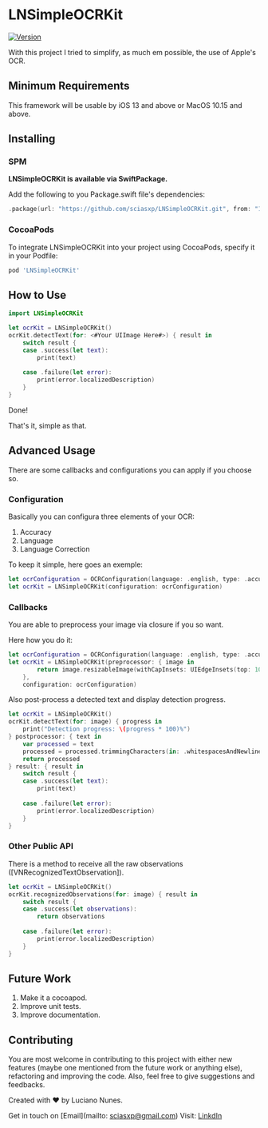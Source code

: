 # LNSimpleOCRKit

[![Version](https://img.shields.io/github/v/release/sciasxp/LNSimpleOCRKit?include_prereleases)](https://github.com/sciasxp/LNSimpleOCRKit/releases/tag/v1.1.0)


With this project I tried to simplify, as much em possible, the use of Apple's OCR.

## Minimum Requirements

This framework will be usable by iOS 13 and above or MacOS 10.15 and above.

## Installing

### SPM

**LNSimpleOCRKit is available via SwiftPackage.**

Add the following to you Package.swift file's dependencies:

```swift
.package(url: "https://github.com/sciasxp/LNSimpleOCRKit.git", from: "1.1.0"),
```

### CocoaPods

To integrate LNSimpleOCRKit into your project using CocoaPods, specify it in your Podfile:

```Ruby
pod 'LNSimpleOCRKit'
```

## How to Use

```swift
import LNSimpleOCRKit
```

```swift
let ocrKit = LNSimpleOCRKit()
ocrKit.detectText(for: <#Your UIImage Here#>) { result in
    switch result {
    case .success(let text):
        print(text)
        
    case .failure(let error):
        print(error.localizedDescription)
    }
}
```

Done!

That's it, simple as that.

## Advanced Usage

There are some callbacks and configurations you can apply if you choose so.

### Configuration

Basically you can configura three elements of your OCR:
1. Accuracy
2. Language
3. Language Correction

To keep it simple, here goes an exemple:
```swift
let ocrConfiguration = OCRConfiguration(language: .english, type: .accurate, languageCorrection: true)
let ocrKit = LNSimpleOCRKit(configuration: ocrConfiguration)
```

### Callbacks

You are able to preprocess your image via closure if you so want.

Here how you do it:
```swift
let ocrConfiguration = OCRConfiguration(language: .english, type: .accurate, languageCorrection: true)
let ocrKit = LNSimpleOCRKit(preprocessor: { image in
        return image.resizableImage(withCapInsets: UIEdgeInsets(top: 10, left: 10, bottom: 10, right: 10))
    }, 
    configuration: ocrConfiguration)
```

Also post-process a detected text and display detection progress.

```Swift
let ocrKit = LNSimpleOCRKit()
ocrKit.detectText(for: image) { progress in
    print("Detection progress: \(progress * 100)%")
} postprocessor: { text in
    var processed = text
    processed = processed.trimmingCharacters(in: .whitespacesAndNewlines)
    return processed
} result: { result in
    switch result {
    case .success(let text):
        print(text)
        
    case .failure(let error):
        print(error.localizedDescription)
    }
}
```

### Other Public API

There is a method to receive all the raw observations ([VNRecognizedTextObservation]).

```Swift
let ocrKit = LNSimpleOCRKit()
ocrKit.recognizedObservations(for: image) { result in
    switch result {
    case .success(let observations):
        return observations
        
    case .failure(let error):
        print(error.localizedDescription)
    }
}
```

## Future Work
1. Make it a cocoapod.
2. Improve unit tests.
3. Improve documentation.

## Contributing

You are most welcome in contributing to this project with either new features (maybe one mentioned from the future work or anything else), refactoring and improving the code. Also, feel free to give suggestions and feedbacks. 

Created with ❤️ by Luciano Nunes.

Get in touch on [Email](mailto: sciasxp@gmail.com)
Visit:  [LinkdIn](https://www.linkedin.com/in/lucianonunesdev/)

